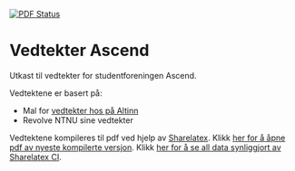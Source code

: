 [![PDF Status](https://www.sharelatex.com/github/repos/johhat/Vedtekter-Ascend/builds/latest/badge.svg)](https://www.sharelatex.com/github/repos/johhat/Vedtekter-Ascend/builds/latest/output.pdf)

# Vedtekter Ascend
Utkast til vedtekter for studentforeningen Ascend.

Vedtektene er basert på:

* Mal for [vedtekter hos på Altinn][altinn-mal]
* Revolve NTNU sine vedtekter

Vedtektene kompileres til pdf ved hjelp av [Sharelatex]. Klikk [her for å åpne pdf av nyeste kompilerte versjon][latest-pdf]. Klikk [her for å se all data synliggjort av Sharelatex CI][Sharelatex-CI].

[altinn-mal]: https://www.altinn.no/no/Starte-og-drive-bedrift/Forberede/Velge-organisasjonsform/Hva-er-en-forening/
[Sharelatex]: https://www.sharelatex.com/
[latest-pdf]: https://www.sharelatex.com/github/repos/johhat/Vedtekter-Ascend/builds/latest/output.pdf
[Sharelatex-CI]: https://www.sharelatex.com/github/repos/johhat/Vedtekter-Ascend